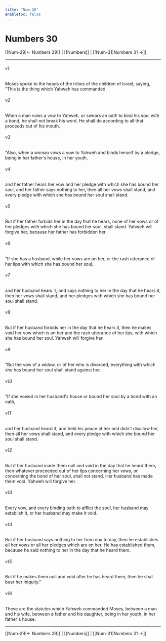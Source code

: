 ```yaml
---
title: "Num-30"
enableToc: false
---
```

# Numbers 30

[[Num-29|← Numbers 29]] | [[Numbers]] | [[Num-31|Numbers 31 →]]
***



###### v1 
Moses spoke to the heads of the tribes of the children of Israel, saying, "This is the thing which Yahweh has commanded. 

###### v2 
When a man vows a vow to Yahweh, or swears an oath to bind his soul with a bond, he shall not break his word. He shall do according to all that proceeds out of his mouth. 

###### v3 
"Also, when a woman vows a vow to Yahweh and binds herself by a pledge, being in her father's house, in her youth, 

###### v4 
and her father hears her vow and her pledge with which she has bound her soul, and her father says nothing to her, then all her vows shall stand, and every pledge with which she has bound her soul shall stand. 

###### v5 
But if her father forbids her in the day that he hears, none of her vows or of her pledges with which she has bound her soul, shall stand. Yahweh will forgive her, because her father has forbidden her. 

###### v6 
"If she has a husband, while her vows are on her, or the rash utterance of her lips with which she has bound her soul, 

###### v7 
and her husband hears it, and says nothing to her in the day that he hears it; then her vows shall stand, and her pledges with which she has bound her soul shall stand. 

###### v8 
But if her husband forbids her in the day that he hears it, then he makes void her vow which is on her and the rash utterance of her lips, with which she has bound her soul. Yahweh will forgive her. 

###### v9 
"But the vow of a widow, or of her who is divorced, everything with which she has bound her soul shall stand against her. 

###### v10 
"If she vowed in her husband's house or bound her soul by a bond with an oath, 

###### v11 
and her husband heard it, and held his peace at her and didn't disallow her, then all her vows shall stand, and every pledge with which she bound her soul shall stand. 

###### v12 
But if her husband made them null and void in the day that he heard them, then whatever proceeded out of her lips concerning her vows, or concerning the bond of her soul, shall not stand. Her husband has made them void. Yahweh will forgive her. 

###### v13 
Every vow, and every binding oath to afflict the soul, her husband may establish it, or her husband may make it void. 

###### v14 
But if her husband says nothing to her from day to day, then he establishes all her vows or all her pledges which are on her. He has established them, because he said nothing to her in the day that he heard them. 

###### v15 
But if he makes them null and void after he has heard them, then he shall bear her iniquity." 

###### v16 
These are the statutes which Yahweh commanded Moses, between a man and his wife, between a father and his daughter, being in her youth, in her father's house.

***
[[Num-29|← Numbers 29]] | [[Numbers]] | [[Num-31|Numbers 31 →]]
